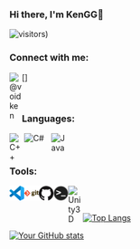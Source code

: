 ### Hi there, I'm KenGG👋
![visitors](https://visitor-badge.laobi.icu/badge?page_id=voidkenny.voidkenny))

### Connect with me:

[<img align="left" alt="@voidken" width="22px" src="[https://example.com/your-telegram-icon.png](https://play-lh.googleusercontent.com/ZU9cSsyIJZo6Oy7HTHiEPwZg0m2Crep-d5ZrfajqtsH-qgUXSqKpNA2FpPDTn-7qA5Q=s75-rw)" />]

<br />

### Languages:
<img align="left" alt="C++" width="26px" src="https://upload.wikimedia.org/wikipedia/commons/1/18/ISO_C%2B%2B_Logo.svg" />
<img align="left" alt="C#" width="48px" src="https://www.avenga.com/wp-content/uploads/2020/11/C-Sharp.png" />
<img align="left" alt="Java" width="26px" src="https://example.com/java-logo.png" />
<br />
<br />

### Tools:
<img align="left" alt="Visual Studio Code" width="26px" src="https://raw.githubusercontent.com/github/explore/80688e429a7d4ef2fca1e82350fe8e3517d3494d/topics/visual-studio-code/visual-studio-code.png" />
<img align="left" alt="Git" width="26px" src="https://raw.githubusercontent.com/github/explore/80688e429a7d4ef2fca1e82350fe8e3517d3494d/topics/git/git.png" />
<img align="left" alt="GitHub" width="26px" src="https://raw.githubusercontent.com/github/explore/78df643247d429f6cc873026c0622819ad797942/topics/github/github.png" />
<img align="left" alt="Terminal" width="26px" src="https://raw.githubusercontent.com/github/explore/80688e429a7d4ef2fca1e82350fe8e3517d3494d/topics/terminal/terminal.png" />
<img align="left" alt="Unity3D" width="26px" src="https://p1.hiclipart.com/preview/225/298/467/numix-circle-for-windows-unity-editor-icon-png-icon.jpg" />

<br />
<br />

[![Top Langs](https://github-readme-stats.vercel.app/api/top-langs/?username=voidkenny&langs_count=8&layout=compact&theme=tokyonight)](https://github.com/anuraghazra/github-readme-stats)

[![Your GitHub stats](https://github-readme-stats.vercel.app/api?username=voidkenny&show_icons=true&theme=radical)](https://github.com/anuraghazra/github-readme-stats)
